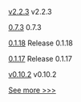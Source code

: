 
[v2.2.3](https://github.com/hyperledger/fabric-gateway-java/releases/tag/v2.2.3) v2.2.3

[0.7.3](https://github.com/hyperledger/aries-cloudagent-python/releases/tag/0.7.3) 0.7.3

[0.1.18](https://github.com/hyperledger/indy-sdk-react-native/releases/tag/0.1.18) Release 0.1.18

[0.1.17](https://github.com/hyperledger/indy-sdk-react-native/releases/tag/0.1.17) Release 0.1.17

[v0.10.2](https://github.com/hyperledger/firefly-dataexchange-https/releases/tag/v0.10.2) v0.10.2


[See more >>>](https://start-here.hyperledger.org/releases)
